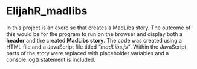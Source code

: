 # ElijahR_madlibs

In this project is an exercise that creates a MadLibs story. The outcome of this would be for the program to run on the browser and display both a **header** and the created **MadLibs story**. The code was created using a HTML file and a JavaScript file titled *"madLibs.js"*. Within the JavaScript, parts of the story were replaced with placeholder variables and a console.log() statement is included.
